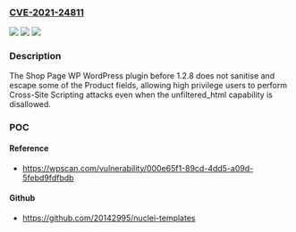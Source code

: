 ### [CVE-2021-24811](https://cve.mitre.org/cgi-bin/cvename.cgi?name=CVE-2021-24811)
![](https://img.shields.io/static/v1?label=Product&message=Shop%20Page%20WP&color=blue)
![](https://img.shields.io/static/v1?label=Version&message=1.2.8%3C%201.2.8%20&color=brighgreen)
![](https://img.shields.io/static/v1?label=Vulnerability&message=CWE-79%20Cross-site%20Scripting%20(XSS)&color=brighgreen)

### Description

The Shop Page WP WordPress plugin before 1.2.8 does not sanitise and escape some of the Product fields, allowing high privilege users to perform Cross-Site Scripting attacks even when the unfiltered_html capability is disallowed.

### POC

#### Reference
- https://wpscan.com/vulnerability/000e65f1-89cd-4dd5-a09d-5febd9fdfbdb

#### Github
- https://github.com/20142995/nuclei-templates

